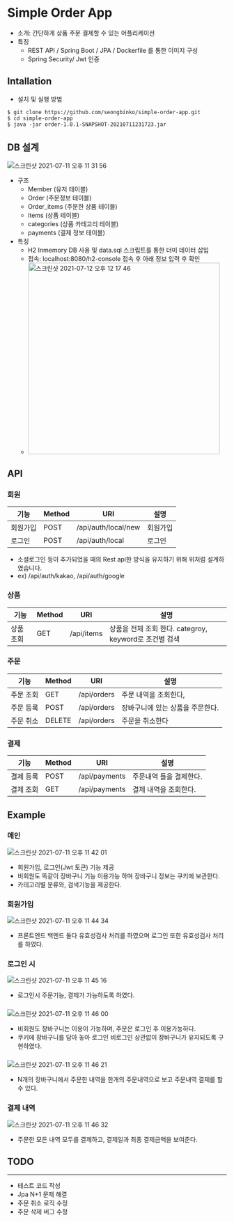 # Simple Order App
- 소개: 간단하게 상품 주문 결제할 수 있는 어플리케이션
- 특징
    - REST API / Spring Boot / JPA / Dockerfile 를 통한 이미지 구성 
    - Spring Security/ Jwt 인증 

## Intallation

- 설치 및 실행 방법
```plian
$ git clone https://github.com/seongbinko/simple-order-app.git
$ cd simple-order-app
$ java -jar order-1.0.1-SNAPSHOT-20210711231723.jar 
```

## DB 설계
![스크린샷 2021-07-11 오후 11 31 56](https://user-images.githubusercontent.com/60464424/125199254-4e39fd00-e2a0-11eb-8f6a-9816913e63d0.png)

- 구조
    - Member (유저 테이블)
    - Order (주문정보 테이블)
    - Order_items (주문한 상품 테이블)
    - items (상품 테이블)
    - categories (상품 카테고리 테이블)
    - payments (결제 정보 테이블)
- 특징
    - H2 Inmemory DB 사용 및 data.sql 스크립트를 통한 더미 데이터 삽입
    - 접속: localhost:8080/h2-console 접속 후 아래 정보 입력 후 확인
    - <img width="440" alt="스크린샷 2021-07-12 오후 12 17 46" src="https://user-images.githubusercontent.com/60464424/125226111-6a26b880-e30b-11eb-906d-75cbc7c0f26b.png">

## API 

### 회원

| 기능       | Method | URI |  설명           | 
| ----------| -------|--------|--------------------------------------------- |
| 회원가입 | POST | /api/auth/local/new | 회원가입 |
| 로그인    | POST | /api/auth/local        |  로그인 |

- 소셜로그인 등이 추가되었을 때의 Rest api한 방식을 유지하기 위해 위처럼 설계하였습니다.
- ex) /api/auth/kakao, /api/auth/google 

### 상품
| 기능       | Method | URI |  설명           | 
| ----------| -------|--------|--------------------------------------------- |
| 상품 조회 | GET | /api/items | 상품을 전체 조회 한다. categroy, keyword로 조건별 검색 |


### 주문
| 기능       | Method | URI |  설명           | 
| ----------| -------|--------|--------------------------------------------- |
| 주문 조회 | GET | /api/orders | 주문 내역을 조회한다,|
| 주문 등록 | POST | /api/orders | 장바구니에 있는 상품을 주문한다.|
| 주문 취소 | DELETE | /api/orders | 주문을 취소한다  |


### 결제
| 기능       | Method | URI    |  설명           | 
| ----------| -------|--------|--------------------------------------------- |
| 결제 등록 | POST | /api/payments    | 주문내역 들을 결제한다. |
| 결제 조회 | GET | /api/payments |  결제 내역을 조회한다. |

## Example

### 메인
![스크린샷 2021-07-11 오후 11 42 01](https://user-images.githubusercontent.com/60464424/125199733-a3770e00-e2a2-11eb-9830-94a86487c6f6.png)

- 회원가입, 로그인(Jwt 토큰) 기능 제공
- 비회원도 똑같이 장바구니 기능 이용가능 하며 장바구니 정보는 쿠키에 보관한다.
- 카테고리별 분류와, 검색기능을 제공한다.

### 회원가입
![스크린샷 2021-07-11 오후 11 44 34](https://user-images.githubusercontent.com/60464424/125199744-a8d45880-e2a2-11eb-8929-5b2bdde07078.png)

- 프론트엔드 백엔드 둘다 유효성검사 처리를 하였으며 로그인 또한 유효성검사 처리를 하였다. 

### 로그인 시
![스크린샷 2021-07-11 오후 11 45 16](https://user-images.githubusercontent.com/60464424/125199745-a8d45880-e2a2-11eb-9a32-b3493d2776b5.png)

- 로그인시 주문기능, 결제가 가능하도록 하였다.

### 
![스크린샷 2021-07-11 오후 11 46 00](https://user-images.githubusercontent.com/60464424/125199746-a96cef00-e2a2-11eb-8c43-b3c968e97e38.png)

- 비회원도 장바구니는 이용이 가능하며, 주문은 로그인 후 이용가능하다.
- 쿠키에 장바구니를 담아 놓아 로그인 비로그인 상관없이 장바구니가 유지되도록 구현하였다.

###
![스크린샷 2021-07-11 오후 11 46 21](https://user-images.githubusercontent.com/60464424/125199748-a96cef00-e2a2-11eb-8933-6980cbe58606.png)
- N개의 장바구니에서 주문한 내역을 한개의 주문내역으로 보고 주문내역 결제를 할 수 있다.

### 결제 내역
![스크린샷 2021-07-11 오후 11 46 32](https://user-images.githubusercontent.com/60464424/125199749-aa058580-e2a2-11eb-8122-f787abee8549.png)

- 주문한 모든 내역 모두를 결제하고, 결제일과 최종 결제금액을 보여준다.

## TODO

---
- 테스트 코드 작성
- Jpa N+1 문제 해결
- 주문 취소 로직 수정
- 주문 삭제 버그 수정
